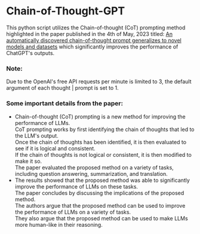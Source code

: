 # Chain-of-Thought-GPT

This python script utilizes the Chain-of-thought (CoT) prompting method highlighted in the paper published in the 4th of May, 2023 titled: [An automatically discovered chain-of-thought prompt generalizes to novel models and datasets](https://arxiv.org/abs/2305.02897) which significantly improves the performance of ChatGPT's outputs.

### Note:
Due to the OpenAI's free API requests per minute is limited to 3, the default argument of each thought | prompt is set to 1. 

### Some important details from the paper:

- Chain-of-thought (CoT) prompting is a new method for improving the performance of LLMs.  
CoT prompting works by first identifying the chain of thoughts that led to the LLM's output.  
Once the chain of thoughts has been identified, it is then evaluated to see if it is logical and consistent.  
If the chain of thoughts is not logical or consistent, it is then modified to make it so.  
The paper evaluated the proposed method on a variety of tasks, including question answering, summarization, and translation.
- The results showed that the proposed method was able to significantly improve the performance of LLMs on these tasks.  
The paper concludes by discussing the implications of the proposed method.  
The authors argue that the proposed method can be used to improve the performance of LLMs on a variety of tasks.  
They also argue that the proposed method can be used to make LLMs more human-like in their reasoning.
